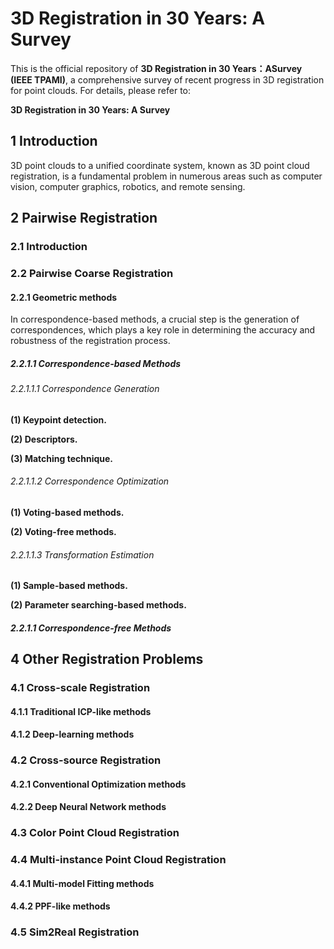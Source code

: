# 3D Registration in 30 Years: A Survey 
This is the official repository of **3D Registration in 30 Years：ASurvey (IEEE TPAMI)**, a comprehensive survey of recent progress in 3D registration for point clouds. For details, please refer to:

**3D Registration in 30 Years: A Survey**
## 1 Introduction
3D point clouds to a unified coordinate system, known as 3D point cloud registration, is a fundamental problem in numerous areas such as computer vision, computer graphics, robotics, and remote sensing.
## 2 Pairwise Registration
### 2.1 Introduction

### 2.2 Pairwise Coarse Registration

#### 2.2.1 Geometric methods
In correspondence-based methods, a crucial step is the generation of correspondences, which plays a key role in determining the accuracy and robustness of the registration process.

##### 2.2.1.1 Correspondence-based Methods
###### 2.2.1.1.1 Correspondence Generation
**(1) Keypoint detection.**

**(2) Descriptors.**

**(3) Matching technique.**
###### 2.2.1.1.2 Correspondence Optimization
**(1) Voting-based methods.**

**(2) Voting-free methods.**

###### 2.2.1.1.3 Transformation Estimation
**(1) Sample-based methods.**

**(2) Parameter searching-based methods.**

##### 2.2.1.1 Correspondence-free Methods

## 4 Other Registration Problems 
### 4.1 Cross-scale Registration 
#### 4.1.1 Traditional ICP-like methods 
  
#### 4.1.2 Deep-learning methods 
  
### 4.2 Cross-source Registration 
#### 4.2.1 Conventional Optimization methods 
  
#### 4.2.2 Deep Neural Network methods 
  
### 4.3 Color Point Cloud Registration 
  
### 4.4 Multi-instance Point Cloud Registration 
#### 4.4.1 Multi-model Fitting methods 
  
#### 4.4.2 PPF-like methods 
  
### 4.5 Sim2Real Registration 
